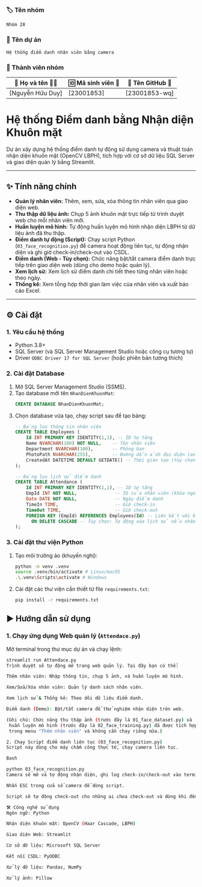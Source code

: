 ### 🏷️ Tên nhóm
    Nhóm 28
### 📝 Tên dự án
    Hệ thống điểm danh nhân viên bằng camera
### 👥 Thành viên nhóm
| 👤 Họ và tên 🧑‍🎓  | 🆔 Mã sinh viên 🧾 | 🐙 Tên GitHub 🔗     |
|------------------|---------------------|---------------------|
| [Nguyễn Hữu Duy]      | [23001853]    | [23001853-wq]      |

# Hệ thống Điểm danh bằng Nhận diện Khuôn mặt

Dự án xây dựng hệ thống điểm danh tự động sử dụng camera và thuật toán nhận diện khuôn mặt (OpenCV LBPH), tích hợp với cơ sở dữ liệu SQL Server và giao diện quản lý bằng Streamlit.

---

## ✨ Tính năng chính

* **Quản lý nhân viên:** Thêm, xem, sửa, xóa thông tin nhân viên qua giao diện web.
* **Thu thập dữ liệu ảnh:** Chụp 5 ảnh khuôn mặt trực tiếp từ trình duyệt web cho mỗi nhân viên mới.
* **Huấn luyện mô hình:** Tự động huấn luyện mô hình nhận diện LBPH từ dữ liệu ảnh đã thu thập.
* **Điểm danh tự động (Script):** Chạy script Python (`03_face_recognition.py`) để camera hoạt động liên tục, tự động nhận diện và ghi giờ check-in/check-out vào CSDL.
* **Điểm danh (Web - Tùy chọn):** Chức năng bật/tắt camera điểm danh trực tiếp trên giao diện web (dùng cho demo hoặc quản lý).
* **Xem lịch sử:** Xem lịch sử điểm danh chi tiết theo từng nhân viên hoặc theo ngày.
* **Thống kê:** Xem tổng hợp thời gian làm việc của nhân viên và xuất báo cáo Excel.

---

## ⚙️ Cài đặt

### 1. Yêu cầu hệ thống

* Python 3.8+
* SQL Server (và SQL Server Management Studio hoặc công cụ tương tự)
* Driver `ODBC Driver 17 for SQL Server` (hoặc phiên bản tương thích)

### 2. Cài đặt Database

1.  Mở SQL Server Management Studio (SSMS).
2.  Tạo database mới tên `NhanDienKhuonMat`:
    ```sql
    CREATE DATABASE NhanDienKhuonMat;
    ```
3.  Chọn database vừa tạo, chạy script sau để tạo bảng:
    ```sql
    -- Bảng lưu thông tin nhân viên
    CREATE TABLE Employees (
        Id INT PRIMARY KEY IDENTITY(1,1), -- ID tự tăng
        Name NVARCHAR(100) NOT NULL,    -- Tên nhân viên
        Department NVARCHAR(100),       -- Phòng ban
        PhotoPath NVARCHAR(255),        -- Đường dẫn ảnh đại diện (avatar)
        CreatedAt DATETIME DEFAULT GETDATE() -- Thời gian tạo (tùy chọn)
    );

    -- Bảng lưu lịch sử điểm danh
    CREATE TABLE Attendance (
        Id INT PRIMARY KEY IDENTITY(1,1), -- ID tự tăng
        EmpId INT NOT NULL,              -- ID của nhân viên (khóa ngoại)
        Date DATE NOT NULL,              -- Ngày điểm danh
        TimeIn TIME,                     -- Giờ check-in
        TimeOut TIME,                    -- Giờ check-out
        FOREIGN KEY (EmpId) REFERENCES Employees(Id) -- Liên kết với bảng Employees
          ON DELETE CASCADE -- Tùy chọn: Tự động xóa lịch sử nếu nhân viên bị xóa
    );
    ```

### 3. Cài đặt thư viện Python

1.  Tạo môi trường ảo (khuyến nghị):
    ```bash
    python -m venv .venv
    source .venv/bin/activate # Linux/macOS
    .\.venv\Scripts\activate # Windows
    ```
2.  Cài đặt các thư viện cần thiết từ file `requirements.txt`:
    ```bash
    pip install -r requirements.txt

## ▶️ Hướng dẫn sử dụng

### 1. Chạy ứng dụng Web quản lý (`Attendace.py`)

Mở terminal trong thư mục dự án và chạy lệnh:
```bash
streamlit run Attendace.py
Trình duyệt sẽ tự động mở trang web quản lý. Tại đây bạn có thể:

Thêm nhân viên: Nhập thông tin, chụp 5 ảnh, và huấn luyện mô hình.

Xem/Sửa/Xóa nhân viên: Quản lý danh sách nhân viên.

Xem lịch sử & Thống kê: Theo dõi dữ liệu điểm danh.

Điểm danh (Demo): Bật/tắt camera để thử nghiệm nhận diện trên web.

(Ghi chú: Chức năng thu thập ảnh (trước đây là 01_face_dataset.py) và
 huấn luyện mô hình (trước đây là 02_face_training.py) đã được tích hợp vào ứng dụng web 
 trong menu "Thêm nhân viên" và không cần chạy riêng nữa.)

2. Chạy Script điểm danh liên tục (03_face_recognition.py)
Script này dùng cho máy chấm công thực tế, chạy camera liên tục.

Bash

python 03_face_recognition.py
Camera sẽ mở và tự động nhận diện, ghi log check-in/check-out vào terminal và CSDL.

Nhấn ESC trong cửa sổ camera để dừng script.

Script sẽ tự động check-out cho những ai chưa check-out và dừng khi đến giờ CHECKOUT_TIME (mặc định là 23:00).

🛠️ Công nghệ sử dụng
Ngôn ngữ: Python

Nhận diện khuôn mặt: OpenCV (Haar Cascade, LBPH)

Giao diện Web: Streamlit

Cơ sở dữ liệu: Microsoft SQL Server

Kết nối CSDL: PyODBC

Xử lý dữ liệu: Pandas, NumPy

Xử lý ảnh: Pillow